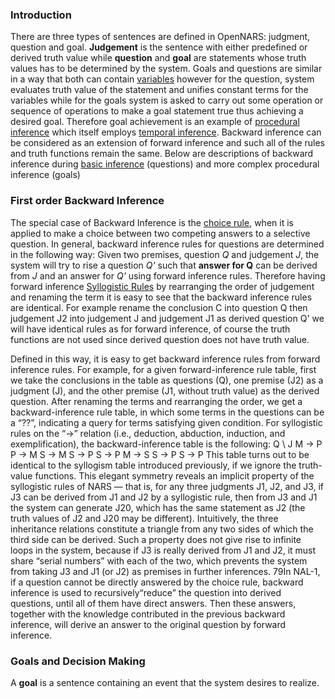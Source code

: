 ### Introduction

There are three types of sentences are defined in OpenNARS: judgment, question and goal. **Judgement** is the sentence with either predefined or derived truth value while **question** and **goal** are statements whose truth values has to be determined by the system. Goals and questions are similar in a way that both can contain [variables](https://github.com/opennars/opennars/wiki/Use-of-Variables-in-OpenNARS) however for the question, system evaluates truth value of the statement and unifies constant terms for the variables while for the goals system is asked to carry out some operation or sequence of operations to make a goal statement true thus achieving a desired goal. Therefore goal achievement is an example of [procedural inference](https://github.com/opennars/opennars/wiki/Procedural-Inference) which itself employs [temporal inference](https://github.com/opennars/opennars/wiki/Temporal-Inference). Backward inference can be considered as an extension of forward inference and such all of the rules and truth functions remain the same. Below are descriptions of backward inference during [basic inference](https://github.com/opennars/opennars/wiki/Basic-Inference-in-OpenNARS) (questions)  and more complex procedural inference (goals)

### First order Backward Inference
The special case of Backward Inference is the [choice rule](https://github.com/opennars/opennars/wiki/Revision-and-Choice-Rules), when it is applied to make a choice between two competing answers to a selective question. In general, backward inference rules for questions are determined in the following way: Given two premises, question *Q* and judgement *J*, the system will try to rise a question *Q'* such that **answer for Q** can be derived from *J* and an answer for *Q'* using forward inference rules. Therefore having forward inference [Syllogistic Rules](https://github.com/opennars/opennars/wiki/Basic-Syllogistic-Rules) by rearranging the order of judgement and renaming the term it is easy to see that the backward inference rules are identical. For example rename the conclusion C into question Q then judgement J2 into judgement J and judgement J1 as derived question Q' we will have identical rules as for forward inference, of course the truth functions are not used since derived question does not have truth value.

Defined in this way, it is easy to get backward inference rules from
forward inference rules. For example, for a given forward-inference rule
table, first we take the conclusions in the table as questions (Q), one premise
(J2) as a judgment (J), and the other premise (J1, without truth value) as
the derived question. After renaming the terms and rearranging the order,
we get a backward-inference rule table, in which some terms in the questions
can be a “??”, indicating a query for terms satisfying given condition.
For syllogistic rules on the “→” relation (i.e., deduction, abduction, induction, and exemplification), the backward-inference table is the following:
Q \ J M → P P → M
S → M S → P S → P
M → S S → P S → P
This table turns out to be identical to the syllogism table introduced previously, if we ignore the truth-value functions. This elegant symmetry reveals
an implicit property of the syllogistic rules of NARS — that is, for any three
judgments J1, J2, and J3, if J3 can be derived from J1 and J2 by a syllogistic rule, then from J3 and J1 the system can generate J20, which has
the same statement as J2 (the truth values of J2 and J20 may be different).
Intuitively, the three inheritance relations constitute a triangle from any
two sides of which the third side can be derived. Such a property does
not give rise to infinite loops in the system, because if J3 is really derived
from J1 and J2, it must share “serial numbers” with each of the two, which
prevents the system from taking J3 and J1 (or J2) as premises in further
inferences.
79In NAL-1, if a question cannot be directly answered by the choice rule,
backward inference is used to recursively“reduce” the question into derived
questions, until all of them have direct answers. Then these answers, together with the knowledge contributed in the previous backward inference,
will derive an answer to the original question by forward inference.




### Goals and Decision Making
A **goal** is a sentence containing an event that the system desires to realize.

